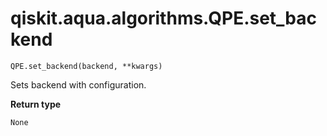 # qiskit.aqua.algorithms.QPE.set\_backend

`QPE.set_backend(backend, **kwargs)`

Sets backend with configuration.

**Return type**

`None`
